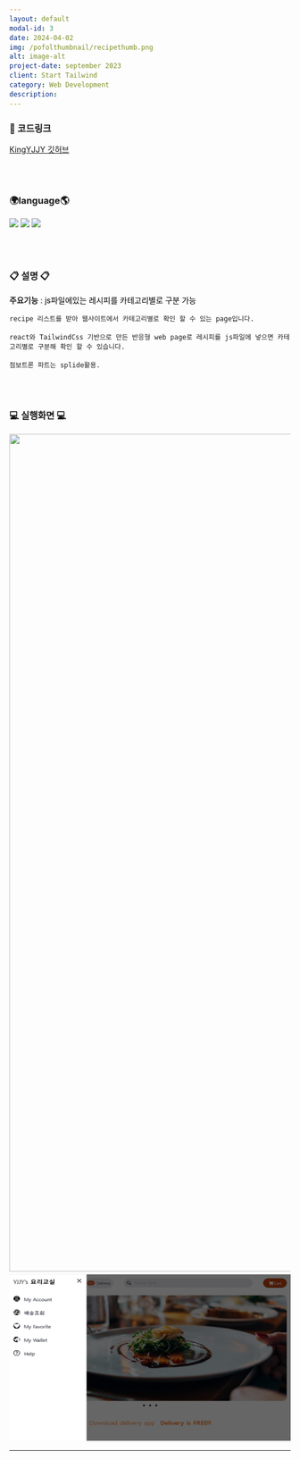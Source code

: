 ```yaml
---
layout: default
modal-id: 3
date: 2024-04-02
img: /pofolthumbnail/recipethumb.png
alt: image-alt
project-date: september 2023
client: Start Tailwind
category: Web Development
description: 
---
```


### 📌 코드링크  
 [KingYJJY 깃허브](https://github.com/kingyjjy/recipe_project/tree/main/client "https://github.com/kingyjjy/recipe_project/tree/main/client")  

 <br><br/>

### 🌍language🌎
  <img src="https://img.shields.io/badge/react-61DAFB?style=for-the-badge&logo=react&logoColor=black"> 
  <img src="https://img.shields.io/badge/javascript-F7DF1E?style=for-the-badge&logo=javascript&logoColor=black"> 
  <img src="https://img.shields.io/badge/tailwindcss-06B6D4?style=for-the-badge&logo=tailwindcss&logoColor=white">
  
<br><br/>


### 📋 설명 📋
 **주요기능** : <span style="color:black">js파일에있는 레시피를 카테고리별로 구분 가능</span>

    recipe 리스트를 받아 웹사이트에서 카테고리별로 확인 할 수 있는 page입니다.
    
    react와 TailwindCss 기반으로 만든 반응형 web page로 레시피를 js파일에 넣으면 카테고리별로 구분해 확인 할 수 있습니다.

    점보트론 파트는 splide활용.  

<br><br/>

### 💻 실행화면 💻
<img src="../img/project/recipe/전체화면.png" width="550" height="1500">  
<img src="../img/project/recipe/sidenav.png" width="550" height="300">

---